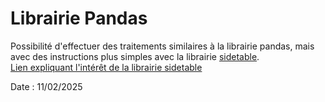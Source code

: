 # Librairie Pandas

Possibilité d'effectuer des traitements similaires à la librairie pandas, mais avec des instructions plus simples avec la librairie [sidetable](https://github.com/chris1610/sidetable). <br>
[Lien expliquant l'intérêt de la librairie sidetable](https://www.linkedin.com/feed/update/urn:li:activity:7204414221852356610/)

Date : 11/02/2025
